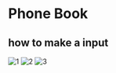 # Phone Book
## how to make a input
![1](https://user-images.githubusercontent.com/26092150/43594002-25dda85a-9647-11e8-8362-519599823a33.JPG)
![2](https://user-images.githubusercontent.com/26092150/43594003-25f57598-9647-11e8-8635-24b77cfc2a61.JPG)
![3](https://user-images.githubusercontent.com/26092150/43594005-26084a42-9647-11e8-8cb2-68202cb762d7.JPG)
